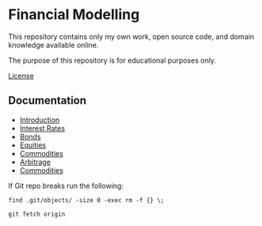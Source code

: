# Financial Modelling

This repository contains only my own work, open source code, and domain knowledge available online.

The purpose of this repository is for educational purposes only.

[License](license.txt)

## Documentation

- [Introduction](quant-library/documentation/1_introduction.md)
- [Interest Rates](quant-library/documentation/2_interest-rates.md)
- [Bonds](quant-library/documentation/3_bonds.md)
- [Equities](quant-library/documentation/4_equities.md)
- [Commodities](quant-library/documentation/5_commodities.md)
- [Arbitrage](quant-library/documentation/6_arbitrage.md)
- [Commodities](quant-library/documentation/7_derivatives)

If Git repo breaks run the following:

    find .git/objects/ -size 0 -exec rm -f {} \;

    git fetch origin
